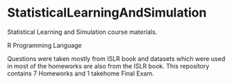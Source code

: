 # StatisticalLearningAndSimulation
Statistical Learning and Simulation course materials.

R Programming Language

Questions were taken mostly from ISLR book and datasets which were used in most of the homeworks are also from the ISLR book.
This repository contains 7 Homeworks and 1 takehome Final Exam.

